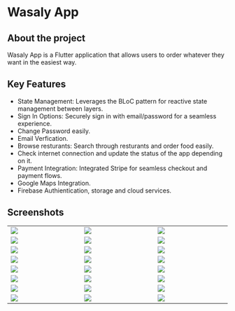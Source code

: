 # Wasaly App

## About the project
Wasaly App is a Flutter application that allows users to order whatever they want in the easiest way.

## Key Features

* State Management: Leverages the BLoC pattern for reactive state management between layers.
* Sign In Options: Securely sign in with email/password for a seamless experience.
* Change Password easily.
* Email Verfication.
* Browse resturants: Search through resturants and order food easily.
* Check internet connection and update the status of the app depending on it.
* Payment Integration: Integrated Stripe for seamless checkout and payment flows.
* Google Maps Integration.
* Firebase Authientication, storage and cloud services.

## Screenshots

<table width="100%">
  <tbody>
    <tr>
      <td width="1%"><img src="https://github.com/Abdallah-Essam-Abdallah/Wasaly/assets/121309175/3aa8a541-1654-436b-8c56-b5feab8050f8"/></td>
      <td width="1%"><img src="https://github.com/Abdallah-Essam-Abdallah/Wasaly/assets/121309175/ea864e64-3a71-4373-9147-1fc01c7e0f05"/></td>
       <td width="1%"><img src="https://github.com/Abdallah-Essam-Abdallah/Wasaly/assets/121309175/0a808dd4-9c59-4f7d-b847-413b911c4ca3"/></td>
    </tr>
    <tr>
      <td width="1%"><img src="https://github.com/Abdallah-Essam-Abdallah/Wasaly/assets/121309175/ae683e3f-7d9a-4338-b4cf-104fa1f0f4d2"/></td>
      <td width="1%"><img src="https://github.com/Abdallah-Essam-Abdallah/Wasaly/assets/121309175/42ef5bb9-1258-45ba-89d9-3c128bc7c44e"/></td>
       <td width="1%"><img src="https://github.com/Abdallah-Essam-Abdallah/Wasaly/assets/121309175/e41a923e-31ab-456a-af8f-83b1a1c07691"/></td>
    </tr>
      <tr>
      <td width="1%"><img src="https://github.com/Abdallah-Essam-Abdallah/Wasaly/assets/121309175/5d82c291-8433-495a-83ec-670dd04e4924"/></td>
      <td width="1%"><img src="https://github.com/Abdallah-Essam-Abdallah/Wasaly/assets/121309175/7a3a07f4-5637-4740-a4ff-80dbd1957f81"/></td>
       <td width="1%"><img src="https://github.com/Abdallah-Essam-Abdallah/Wasaly/assets/121309175/3d80e104-c430-4183-a710-1536086bdc26"/></td>
    </tr>
      <tr>
      <td width="1%"><img src="https://github.com/Abdallah-Essam-Abdallah/Wasaly/assets/121309175/3a35c7cb-bea0-46d5-8efb-0baad96ad97d"/></td>
      <td width="1%"><img src="https://github.com/Abdallah-Essam-Abdallah/Wasaly/assets/121309175/417154bb-49d2-4d2c-81aa-e1e7ea7ffe93"/></td>
       <td width="1%"><img src="https://github.com/Abdallah-Essam-Abdallah/Wasaly/assets/121309175/4701a6cf-bf90-42b5-abf4-c059ebac12a6"/></td>
    </tr>
    <tr>
      <td width="1%"><img src="https://github.com/Abdallah-Essam-Abdallah/Wasaly/assets/121309175/4e90b026-93b2-46ad-ac91-58af48a5daaf"/></td>
      <td width="1%"><img src="https://github.com/Abdallah-Essam-Abdallah/Wasaly/assets/121309175/3e39664e-15a0-48bc-a30a-cdd055025782"/></td>
       <td width="1%"><img src="https://github.com/Abdallah-Essam-Abdallah/Wasaly/assets/121309175/68174f7b-694c-41e8-b691-db12a4ada1eb"/></td>
    </tr>
    <tr>
      <td width="1%"><img src="https://github.com/Abdallah-Essam-Abdallah/Wasaly/assets/121309175/6a292913-eba1-46e1-b6f4-d374688a1296"/></td>
      <td width="1%"><img src="https://github.com/Abdallah-Essam-Abdallah/Wasaly/assets/121309175/7fe70bc1-5c6e-4bd5-bf83-5bef12ba7ea6"/></td>
       <td width="1%"><img src="https://github.com/Abdallah-Essam-Abdallah/Wasaly/assets/121309175/1d7a742e-bdb2-401e-97c2-75a210b178b2"/></td>
    </tr>
   <tr>
      <td width="1%"><img src="https://github.com/Abdallah-Essam-Abdallah/Wasaly/assets/121309175/7f5d78de-b1db-4a08-b857-b19b5e1ed823"/></td>
      <td width="1%"><img src="https://github.com/Abdallah-Essam-Abdallah/Wasaly/assets/121309175/e89dac87-2372-4b8e-9cd9-fc41dff5e991"/></td>
       <td width="1%"><img src="https://github.com/Abdallah-Essam-Abdallah/Wasaly/assets/121309175/e7742ca4-7079-4149-b93c-105cf27a5383"/></td>
    </tr>
   <tr>
      <td width="1%"><img src="https://github.com/Abdallah-Essam-Abdallah/Wasaly/assets/121309175/5a2ed46e-b7e7-4054-8580-9bd7ce611ef0"/></td>
      <td width="1%"><img src="https://github.com/Abdallah-Essam-Abdallah/Wasaly/assets/121309175/d4e6fbef-041d-4324-b6da-8278a2ae85a4"/></td>
       <td width="1%"><img src="https://github.com/Abdallah-Essam-Abdallah/Wasaly/assets/121309175/97b46d94-9565-4586-83c0-04569d84a4b6"/></td>
    </tr>
  </tbody>
</table>




















